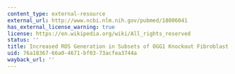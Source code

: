 ```yaml
---
content_type: external-resource
external_url: http://www.ncbi.nlm.nih.gov/pubmed/18006041
has_external_license_warning: true
license: https://en.wikipedia.org/wiki/All_rights_reserved
status: ''
title: Increased ROS Generation in Subsets of OGG1 Knockout Fibroblast Cells
uid: 76a18367-66a0-4671-bf03-73acfea3744a
wayback_url: ''
---
```

